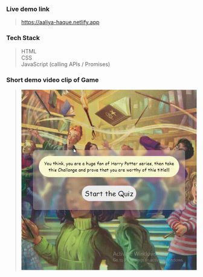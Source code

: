 ### Live demo link<br>
>https://aaliya-haque.netlify.app
### Tech Stack <br>
>HTML<br>
>CSS<br>
>JavaScript (calling APIs / Promises)<br>
### Short demo video clip of Game <br>
>![Live Demo](game.gif)

